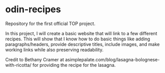 # odin-recipes
Repository for the first official TOP project.

In this project, I will create a basic website that will link to a 
few different recipes. This will show that I know how to do basic 
things like adding paragraphs/headers, provide descriptive titles,
include images, and make working links while also preserving 
readability. 

Credit to Bethany Cramer at asimplepalate.com/blog/lasagna-bolognese-with-ricotta/ for providing the recipe for the lasagna.
